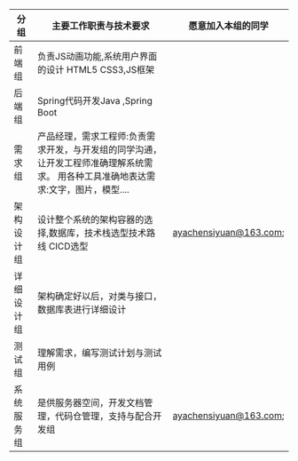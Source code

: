 | 分组 | 主要工作职责与技术要求 | 愿意加入本组的同学 |
| --- | --- | --- |
| 前端组 | 负责JS动画功能,系统用户界面的设计 HTML5 CSS3,JS框架 |  |
| 后端组 | Spring代码开发Java ,Spring Boot |  |
| 需求组 | 产品经理，需求工程师:负责需求开发，与开发组的同学沟通，让开发工程师准确理解系统需求。 用各种工具准确地表达需求:文字，图片，模型.... |  |
| 架构设计组 | 设计整个系统的架构容器的选择,数据库，技术栈选型技术路线 CICD选型 | ayachensiyuan@163.com; |
| 详细设计组 | 架构确定好以后，对类与接口，数据库表进行详细设计 | |
| 测试组 | 理解需求，编写测试计划与测试用例 | |
| 系统服务组 | 是供服务器空间，开发文档管理，代码仓管理，支持与配合开发组 | ayachensiyuan@163.com; |